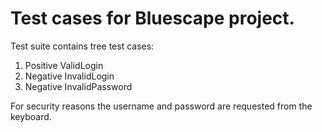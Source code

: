 # Test cases for Bluescape project. 
Test suite contains tree test cases:
1. Positive ValidLogin
2. Negative InvalidLogin
3. Negative InvalidPassword

For security reasons the username and password are requested from the keyboard.
